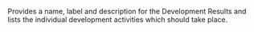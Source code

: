 Provides a name, label and description for the Development Results and lists the individual development activities which should take place.